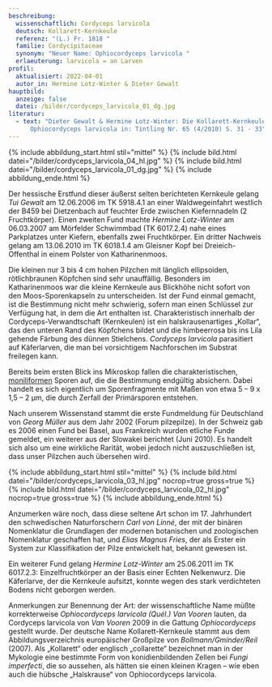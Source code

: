 ```yaml
---
beschreibung:
  wissenschaftlich: Cordyceps larvicola
  deutsch: Kollarett-Kernkeule
  referenz: "(L.) Fr. 1818 "
  familie: Cordycipitaceae
  synonym: "Neuer Name: Ophiocordyceps larvicola "
  erlaeuterung: larvicola = an Larven
profil:
  aktualisiert: 2022-04-01
  autor_in: Hermine Lotz-Winter & Dieter Gewalt
hauptbild:
  anzeige: false
  datei: /bilder/cordyceps_larvicola_01_dg.jpg
literatur:
  - text: "Dieter Gewalt & Hermine Lotz-Winter: Die Kollarett-Kernkeule
      Ophiocordyceps larvicola in: Tintling Nr. 65 (4/2010) S. 31 - 33"
---
```

{% include abbildung_start.html stil="mittel" %}
{% include bild.html datei="/bilder/cordyceps_larvicola_04_hl.jpg" %}
{% include bild.html datei="/bilder/cordyceps_larvicola_01_dg.jpg" %}
{% include abbildung_ende.html %}

Der hessische Erstfund dieser äußerst selten berichteten Kernkeule gelang *Tui Gewalt* am 12.06.2006 im TK 5918.4.1 an einer Waldwegeinfahrt westlich der B459 bei Dietzenbach auf feuchter Erde zwischen Kiefernnadeln (2 Fruchtkörper). Einen zweiten Fund machte *Hermine Lotz-Winter* am 06.03.2007 am Mörfelder Schwimmbad (TK 6017.2.4) nahe eines Parkplatzes unter Kiefern, ebenfalls zwei Fruchtkörper. Ein dritter Nachweis gelang am 13.06.2010 im TK 6018.1.4 am Gleisner Kopf bei Dreieich-Offenthal in einem Polster von Katharinenmoos.

Die kleinen nur 3 bis 4 cm hohen Pilzchen mit länglich ellipsoiden, rötlichbraunen Köpfchen sind sehr unauffällig. Besonders im Katharinenmoos war die kleine Kernkeule aus Blickhöhe nicht sofort von den Moos-Sporenkapseln zu unterscheiden. Ist der Fund einmal gemacht, ist die Bestimmung nicht mehr schwierig, sofern man einen Schlüssel zur Verfügung hat, in dem die Art enthalten ist. Charakteristisch innerhalb der Cordyceps-Verwandtschaft (Kernkeulen) ist ein halskrausenartiges „Kollar“, das den unteren Rand des Köpfchens bildet und die himbeerrosa bis ins Lila gehende Färbung des dünnen Stielchens. *Cordyceps larvicola* parasitiert auf Käferlarven, die man bei vorsichtigem Nachforschen im Substrat freilegen kann.

Bereits beim ersten Blick ins Mikroskop fallen die charakteristischen, [moniliformen](moniliform "Glossar") Sporen auf, die die Bestimmung endgültig absichern. Dabei handelt es sich eigentlich um Sporenfragmente mit Maßen von etwa 5 – 9 x 1,5 – 2 µm, die durch Zerfall der Primärsporen entstehen.

Nach unserem Wissenstand stammt die erste Fundmeldung für Deutschland von *Georg Müller* aus dem Jahr 2002 (Forum pilzepilze). In der Schweiz gab es 2006 einen Fund bei Basel, aus Frankreich wurden etliche Funde gemeldet, ein weiterer aus der Slowakei berichtet (Juni 2010). Es handelt sich also um eine wirkliche Rarität, wobei jedoch nicht auszuschließen ist, dass unser Pilzchen auch übersehen wird.

{% include abbildung_start.html stil="mittel" %}
{% include bild.html datei="/bilder/cordyceps_larvicola_03_hl.jpg" nocrop=true gross=true %}
{% include bild.html datei="/bilder/cordyceps_larvicola_02_hl.jpg" nocrop=true gross=true %}
{% include abbildung_ende.html %}

Anzumerken wäre noch, dass diese seltene Art schon im 17. Jahrhundert den schwedischen Naturforschern *Carl von Linné*, der mit der binären Nomenklatur die Grundlagen der modernen botanischen und zoologischen Nomenklatur geschaffen hat, und *Elias Magnus Fries*, der als Erster ein System zur Klassifikation der Pilze entwickelt hat, bekannt gewesen ist.

Ein weiterer Fund gelang *Hermine Lotz-Winter* am 25.06.2011 im TK 6017.2.3: Einzelfruchtkörper an der Basis einer Echten Nelkenwurz. Die Käferlarve, der die Kernkeule aufsitzt, konnte wegen des stark verdichteten Bodens nicht geborgen werden.

Anmerkungen zur Benennung der Art: der wissenschaftliche Name müßte korrekterweise *Ophiocordyceps larvicola (Quél.) Van Vooren* lauten, da Cordyceps larvicola von *Van Vooren* 2009 in die Gattung *Ophiocordyceps* gestellt wurde. Der deutsche Name Kollarett-Kernkeule stammt aus dem Abbildungsverzeichnis europäischer Großpilze von *Bollmann/Gminder/Reil* (2007). Als „Kollarett“ oder englisch „collarette“ bezeichnet man in der Mykologie eine bestimmte Form von konidienbildenden Zellen bei *Fungi imperfecti*, die so aussehen, als hätten sie einen kleinen Kragen – wie eben auch die hübsche „Halskrause“ von Ophiocordyceps larvicola.
